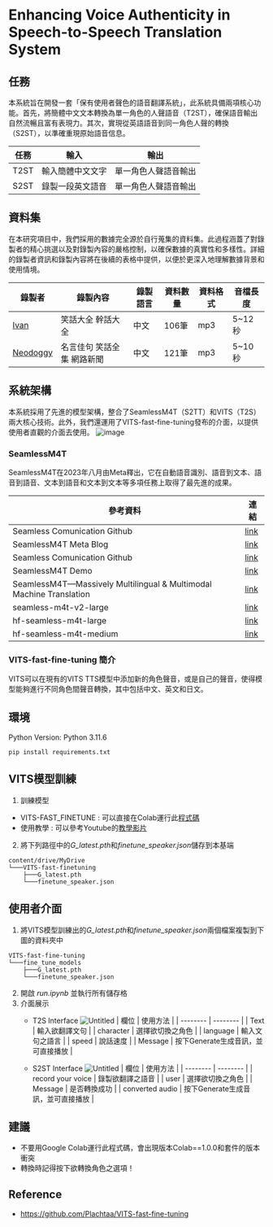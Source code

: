 # Enhancing Voice Authenticity in Speech-to-Speech Translation System

## 任務

本系統旨在開發一套「保有使用者聲色的語音翻譯系統」，此系統具備兩項核心功能。首先，將簡體中文文本轉換為單一角色的人聲語音（T2ST），確保語音輸出自然流暢且富有表現力。其次，實現從英語語音到同一角色人聲的轉換（S2ST），以準確重現原始語音信息。


| 任務 | 輸入 | 輸出 |
| -------- | -------- | -------- |
| T2ST     | 輸入簡體中文文字     | 單一角色人聲語音輸出     |
| S2ST     | 錄製一段英文語音     | 單一角色人聲語音輸出     |


## 資料集

在本研究項目中，我們採用的數據完全源於自行蒐集的資料集。此過程涵蓋了對錄製者的精心挑選以及對錄製內容的嚴格控制，以確保數據的真實性和多樣性。詳細的錄製者資訊和錄製內容將在後續的表格中提供，以便於更深入地理解數據背景和使用情境。

| 錄製者 | 錄製內容 | 錄製語言| 資料數量 | 資料格式 | 音檔長度 |
| -------- | -------- | -------- | -------- | -------- | -------- |
| [Ivan](https://github.com/ivanc2k3)     | 笑話大全 幹話大全| 中文 | 106筆 | mp3 | 5~12秒 |
| [Neodoggy](https://github.com/neodoggy) | 名言佳句 笑話全集 網路新聞 | 中文   | 121筆 | mp3 | 5~10秒 |

## 系統架構

本系統採用了先進的模型架構，整合了SeamlessM4T（S2TT）和VITS（T2S）兩大核心技術。此外，我們還運用了VITS-fast-fine-tuning發布的介面，以提供使用者直觀的介面去使用。
![image](https://hackmd.io/_uploads/r1H6bEnPa.png)


### SeamlessM4T

SeamlessM4T在2023年八月由Meta釋出，它在自動語音識別、語音到文本、語音到語音、文本到語音和文本到文本等多項任務上取得了最先進的成果。


| 參考資料 | 連結 |
| -------- | -------- |
| Seamless Comunication Github     | [link](https://github.com/facebookresearch/seamless_communication)     |
| SeamlessM4T Meta Blog    | [link](https://ai.meta.com/blog/seamless-m4t)     |
| Seamless Comunication Github     | [link](https://github.com/facebookresearch/seamless_communication)     |
| SeamlessM4T Demo     | [link](https://huggingface.co/spaces/facebook/seamless_m4t)     |
| SeamlessM4T—Massively Multilingual & Multimodal Machine Translation     | [link](https://ai.meta.com/research/publications/seamlessm4t-massively-multilingual-multimodal-machine-translation/)     |
| seamless-m4t-v2-large     | [link](https://huggingface.co/facebook/seamless-m4t-v2-large)     |
| hf-seamless-m4t-large     | [link](https://huggingface.co/facebook/hf-seamless-m4t-large)     |
| hf-seamless-m4t-medium     | [link](https://huggingface.co/facebook/hf-seamless-m4t-medium)     |


### VITS-fast-fine-tuning 簡介

VITS可以在現有的VITS TTS模型中添加新的角色聲音，或是自己的聲音，使得模型能夠進行不同角色間聲音轉換，其中包括中文、英文和日文。

## 環境
Python Version: Python 3.11.6
```cmd!
pip install requirements.txt
```
## VITS模型訓練
1. 訓練模型
- VITS-FAST_FINETUNE : 可以直接在Colab運行此[程式碼](https://colab.research.google.com/drive/1pn1xnFfdLK63gVXDwV4zCXfVeo8c-I-0?usp=sharing)
- 使用教學 : 可以參考Youtube的[教學影片](https://www.youtube.com/watch?v=riYOD_EFKDE)
2. 將下列路徑中的*G_latest.pth*和*finetune_speaker.json*儲存到本基端
```
content/drive/MyDrive
└───VITS-fast-finetuning
    ├───G_latest.pth
    └───finetune_speaker.json
```

## 使用者介面
1. 將VITS模型訓練出的*G_latest.pth*和*finetune_speaker.json*兩個檔案複製到下圖的資料夾中
```
VITS-fast-fine-tuning
└───fine_tune_models
    ├───G_latest.pth
    └───finetune_speaker.json
```
2. 開啟 *run.ipynb* 並執行所有儲存格
3. 介面展示
    - T2S Interface
    ![Untitled](https://hackmd.io/_uploads/Bk50PV3D6.png)
        | 欄位 | 使用方法 |
        | -------- | -------- |
        | Text     | 輸入欲翻譯文句     |
        | character     | 選擇欲切換之角色     |
        | language     | 輸入文句之語言     |
        | speed     | 說話速度     |
        | Message     | 按下Generate生成音訊，並可直接播放     |

    - S2ST Interface
        ![Untitled](https://hackmd.io/_uploads/SyCX24nPT.png)
        | 欄位 | 使用方法 |
        | -------- | -------- |
        | record your voice     | 錄製欲翻譯之語音     |
        | user     | 選擇欲切換之角色     |
        | Message     | 是否轉換成功     |
        | converted audio     | 按下Generate生成音訊，並可直接播放     |


## 建議
- 不要用Google Colab運行此程式碼，會出現版本Colab==1.0.0和套件的版本衝突
- 轉換時記得按下欲轉換角色之選項！

## Reference
- https://github.com/Plachtaa/VITS-fast-fine-tuning
